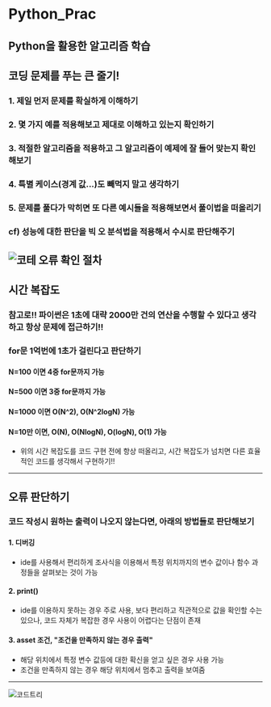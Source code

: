 # Python_Prac
Python을 활용한 알고리즘 학습
-------------------------
## 코딩 문제를 푸는 큰 줄기!
### 1. 제일 먼저 문제를 확실하게 이해하기
### 2. 몇 가지 예를 적용해보고 제대로 이해하고 있는지 확인하기
### 3. 적절한 알고리즘을 적용하고 그 알고리즘이 예제에 잘 들어 맞는지 확인해보기
### 4. 특별 케이스(경계 값...)도 빼먹지 말고 생각하기
### 5. 문제를 풀다가 막히면 또 다른 예시들을 적용해보면서 풀이법을 떠올리기
### cf) 성능에 대한 판단을 빅 오 분석법을 적용해서 수시로 판단해주기
![코테 오류 확인 절차](https://user-images.githubusercontent.com/67555400/152671247-7244ed46-e86e-489c-8e05-2647e4c82d6e.PNG)
----------------------
## 시간 복잡도
### 참고로!! 파이썬은 1초에 대략 2000만 건의 연산을 수행할 수 있다고 생각하고 항상 문제에 접근하기!! 
### for문 1억번에 1초가 걸린다고 판단하기
#### N=100 이면 4중 for문까지 가능
#### N=500 이면 3중 for문까지 가능
#### N=1000 이면 O(N^2), O(N^2logN) 가능
#### N=10만 이면, O(N), O(NlogN), O(logN), O(1) 가능
  * 위의 시간 복잡도를 코드 구현 전에 항상 떠올리고, 시간 복잡도가 넘치면 다른 효율적인 코드를 생각해서 구현하기!!
-----------------------------
## 오류 판단하기
### 코드 작성시 원하는 출력이 나오지 않는다면, 아래의 방법들로 판단해보기
#### 1. 디버깅
  * ide를 사용해서 편리하게 조사식을 이용해서 특정 위치까지의 변수 값이나 함수 과정들을 살펴보는 것이 가능
#### 2. print()
  * ide를 이용하지 못하는 경우 주로 사용, 보다 편리하고 직관적으로 값을 확인할 수는 있으나, 코드 자체가 복잡한 경우 사용이 어렵다는 단점이 존재
#### 3. asset 조건, "조건을 만족하지 않는 경우 출력"
  * 해당 위치에서 특정 변수 값등에 대한 확신을 얻고 싶은 경우 사용 가능
  * 조건을 만족하지 않는 경우 해당 위치에서 멈추고 출력을 보여줌

--------------
![코드트리](https://user-images.githubusercontent.com/67555400/156593719-6dcb23b1-0bb4-413f-a23a-34c4884ded06.PNG)
